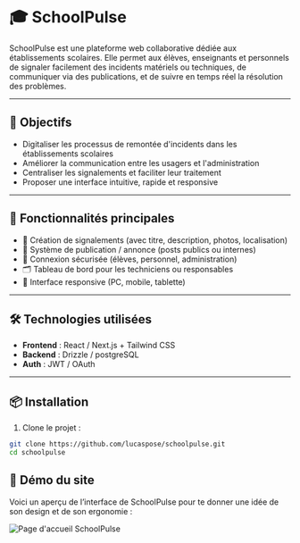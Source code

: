 # 🎓 SchoolPulse

SchoolPulse est une plateforme web collaborative dédiée aux établissements scolaires. Elle permet aux élèves, enseignants et personnels de signaler facilement des incidents matériels ou techniques, de communiquer via des publications, et de suivre en temps réel la résolution des problèmes.

---

## 🚀 Objectifs

- Digitaliser les processus de remontée d'incidents dans les établissements scolaires
- Améliorer la communication entre les usagers et l'administration
- Centraliser les signalements et faciliter leur traitement
- Proposer une interface intuitive, rapide et responsive

---

## 🧩 Fonctionnalités principales

- 📌 Création de signalements (avec titre, description, photos, localisation)
- 💬 Système de publication / annonce (posts publics ou internes)
- 🔐 Connexion sécurisée (élèves, personnel, administration)
- 🗂️ Tableau de bord pour les techniciens ou responsables
- 📱 Interface responsive (PC, mobile, tablette)

---

## 🛠️ Technologies utilisées

- **Frontend** : React / Next.js + Tailwind CSS  
- **Backend** : Drizzle / postgreSQL
- **Auth** : JWT / OAuth 

---

## 📦 Installation

1. Clone le projet :

```bash
git clone https://github.com/lucaspose/schoolpulse.git
cd schoolpulse
```

## 📸 Démo du site

Voici un aperçu de l’interface de SchoolPulse pour te donner une idée de son design et de son ergonomie :

![Page d'accueil SchoolPulse](https://i.postimg.cc/DzLS4zRv/Capture-d-cran-2025-08-04-112215.png)
